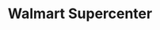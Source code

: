 ---
title: "Walmart Supercenter"
url: /killeen/walmart-supercenter-west-stan-schlueter-loop/
shop: Supermarkt
---